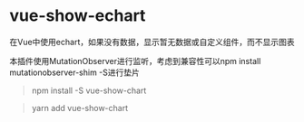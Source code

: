 # vue-show-echart
在Vue中使用echart，如果没有数据，显示暂无数据或自定义组件，而不显示图表

本插件使用MutationObserver进行监听，考虑到兼容性可以npm install mutationobserver-shim -S进行垫片

> npm install -S vue-show-chart

> yarn add vue-show-chart

